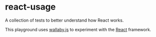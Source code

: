 # react-usage
A collection of tests to better understand how React works.

This playground uses [wallaby.js](http://wallabyjs.com/) to experiment with
the [React](https://facebook.github.io/react/) framework.

